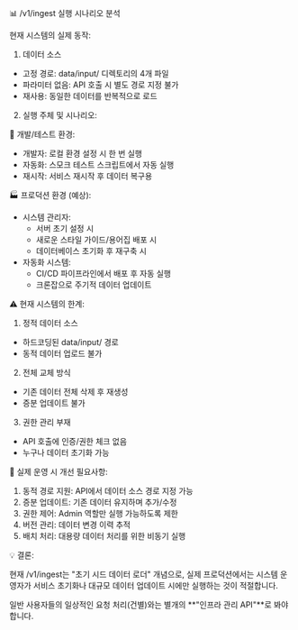   📊 /v1/ingest 실행 시나리오 분석

  현재 시스템의 실제 동작:

  1. 데이터 소스
  - 고정 경로: data/input/ 디렉토리의 4개 파일
  - 파라미터 없음: API 호출 시 별도 경로 지정 불가
  - 재사용: 동일한 데이터를 반복적으로 로드

  2. 실행 주체 및 시나리오:

  🔧 개발/테스트 환경:

  - 개발자: 로컬 환경 설정 시 한 번 실행
  - 자동화: 스모크 테스트 스크립트에서 자동 실행
  - 재시작: 서비스 재시작 후 데이터 복구용

  🏭 프로덕션 환경 (예상):

  - 시스템 관리자:
    - 서버 초기 설정 시
    - 새로운 스타일 가이드/용어집 배포 시
    - 데이터베이스 초기화 후 재구축 시
  - 자동화 시스템:
    - CI/CD 파이프라인에서 배포 후 자동 실행
    - 크론잡으로 주기적 데이터 업데이트

  ⚠️ 현재 시스템의 한계:

  1. 정적 데이터 소스
  - 하드코딩된 data/input/ 경로
  - 동적 데이터 업로드 불가

  2. 전체 교체 방식
  - 기존 데이터 전체 삭제 후 재생성
  - 증분 업데이트 불가

  3. 권한 관리 부재
  - API 호출에 인증/권한 체크 없음
  - 누구나 데이터 초기화 가능

  🚀 실제 운영 시 개선 필요사항:

  1. 동적 경로 지원: API에서 데이터 소스 경로 지정 가능
  2. 증분 업데이트: 기존 데이터 유지하며 추가/수정
  3. 권한 제어: Admin 역할만 실행 가능하도록 제한
  4. 버전 관리: 데이터 변경 이력 추적
  5. 배치 처리: 대용량 데이터 처리를 위한 비동기 실행

  💡 결론:

  현재 /v1/ingest는 "초기 시드 데이터 로더" 개념으로, 실제 프로덕션에서는 시스템 운영자가 서비스 초기화나 대규모 데이터 업데이트 시에만 실행하는 것이 적절합니다.

  일반 사용자들의 일상적인 요청 처리(건별)와는 별개의 **"인프라 관리 API"**로 봐야 합니다.